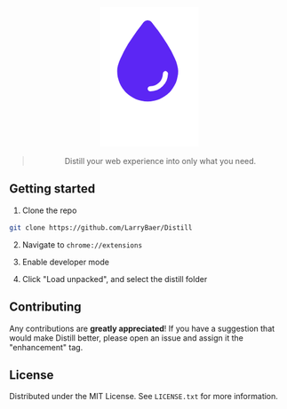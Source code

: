 <div align="center">

[![Distill](./assets/images/logo_with_text.png)](https://github.com/LarryBaer/Distill)

> Distill your web experience into only what you need.

</div>

## Getting started

1. Clone the repo

```sh
git clone https://github.com/LarryBaer/Distill

```

2. Navigate to `chrome://extensions`

3. Enable developer mode

4. Click "Load unpacked", and select the distill folder

## Contributing

Any contributions are **greatly appreciated**!
If you have a suggestion that would make Distill better, please open an issue and assign it the "enhancement" tag.

## License

Distributed under the MIT License. See `LICENSE.txt` for more information.
